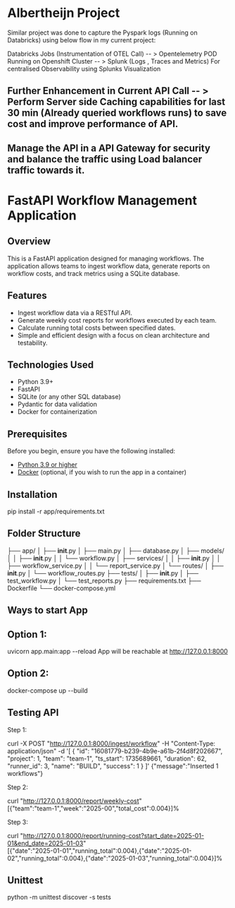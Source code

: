 # Albertheijn Project

Similar project was done to capture the Pyspark logs (Running on Databricks) using below flow in my current project:

Databricks Jobs (Instrumentation of OTEL Call) -- > Opentelemetry POD Running on Openshift Cluster -- > Splunk (Logs , Traces and Metrics)
For centralised Observability using Splunks Visualization

## Further Enhancement in Current API Call -- > Perform Server side Caching capabilities for last 30 min (Already queried workflows runs) to save cost and improve performance of API.

## Manage the API in a API Gateway for security and balance the traffic using Load balancer traffic towards it.

# FastAPI Workflow Management Application

## Overview

This is a FastAPI application designed for managing workflows. The application allows teams to ingest workflow data, generate reports on workflow costs, and track metrics using a SQLite database. 

## Features

- Ingest workflow data via a RESTful API.
- Generate weekly cost reports for workflows executed by each team.
- Calculate running total costs between specified dates.
- Simple and efficient design with a focus on clean architecture and testability.

## Technologies Used

- Python 3.9+
- FastAPI
- SQLite (or any other SQL database)
- Pydantic for data validation
- Docker for containerization

## Prerequisites

Before you begin, ensure you have the following installed:

- [Python 3.9 or higher](https://www.python.org/downloads/)
- [Docker](https://www.docker.com/get-started) (optional, if you wish to run the app in a container)

## Installation

pip install -r app/requirements.txt

## Folder Structure

├── app/
│   ├── __init__.py
│   ├── main.py
│   ├── database.py
│   ├── models/
│   │   ├── __init__.py
│   │   └── workflow.py
│   ├── services/
│   │   ├── __init__.py
│   │   ├── workflow_service.py
│   │   └── report_service.py
│   └── routes/
│       ├── __init__.py
│       └── workflow_routes.py
├── tests/
│   ├── __init__.py
│   ├── test_workflow.py
│   └── test_reports.py
├── requirements.txt
├── Dockerfile
└── docker-compose.yml

## Ways to start App 

## Option 1: 

uvicorn app.main:app --reload
App will be reachable at http://127.0.0.1:8000

## Option 2:
docker-compose up --build 

## Testing API 

Step 1: 

curl -X POST "http://127.0.0.1:8000/ingest/workflow" -H "Content-Type: application/json" -d '[
  {
    "id": "16081779-b239-4b9e-a61b-2f4d8f202667",
    "project": 1,
    "team": "team-1",
    "ts_start": 1735689661,
    "duration": 62,
    "runner_id": 3,
    "name": "BUILD",
    "success": 1
  }
]'
{"message":"Inserted 1 workflows"}

Step 2:

curl "http://127.0.0.1:8000/report/weekly-cost"                                               
[{"team":"team-1","week":"2025-00","total_cost":0.004}]% 

Step 3:

curl "http://127.0.0.1:8000/report/running-cost?start_date=2025-01-01&end_date=2025-01-03"    
[{"date":"2025-01-01","running_total":0.004},{"date":"2025-01-02","running_total":0.004},{"date":"2025-01-03","running_total":0.004}]% 

## Unittest

python -m unittest discover -s tests
